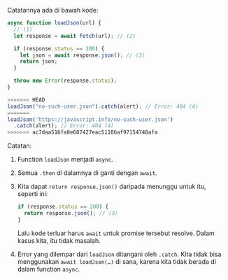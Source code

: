 Catatannya ada di bawah kode:

```js run
async function loadJson(url) {
  // (1)
  let response = await fetch(url); // (2)

  if (response.status == 200) {
    let json = await response.json(); // (3)
    return json;
  }

  throw new Error(response.status);
}

<<<<<<< HEAD
loadJson("no-such-user.json").catch(alert); // Error: 404 (4)
=======
loadJson('https://javascript.info/no-such-user.json')
  .catch(alert); // Error: 404 (4)
>>>>>>> ac7daa516fa8e687427eac51186af97154748afa
```

Catatan:

1. Function `loadJson` menjadi `async`.
2. Semua `.then` di dalamnya di ganti dengan `await`.
3. Kita dapat `return response.json()` daripada menunggu untuk itu, seperti ini:

   ```js
   if (response.status == 200) {
     return response.json(); // (3)
   }
   ```

   Lalu kode terluar harus `await` untuk promise tersebut resolve. Dalam kasus kita, itu tidak masalah.

4. Error yang dilempar dari `loadJson` ditangani oleh `.catch`. Kita tidak bisa menggunakan `await loadJson(…)` di sana, karena kita tidak berada di dalam function `async`.
